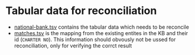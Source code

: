 # Tabular data for reconciliation

* [national-bank.tsv](national-bank.tsv) contains the tabular data which needs to be reconcile
* [matches.tsv](matches.tsv) is the mapping from the existing entites in the KB and their id (`CHARTER NO`). This information should obvously not be ussed for reconciliation, only for verifying the corrct result 
